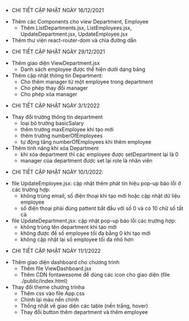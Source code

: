 -   CHI TIẾT CẬP NHẬT NGÀY 16/12/2021

*   Thêm các Components cho view Department, Employee
    -   Thêm ListDepartments.jsx, ListEmployees.jsx, UpdateDepartment.jsx, UpdateEmployee.jsx
*   Thêm thư viện react-router-dom và chia đường dẫn

-   CHI TIẾT CẬP NHẬT NGÀY 29/12/2021

*   Thêm giao diện ViewDepartment.jsx
    -   Danh sách employee được thể hiện dưới dạng bảng
*   Thêm cập nhật thông tin Department:
    -   Cho thêm manager từ một employee trong department
    -   Cho phép thay đổi manager
    -   Cho phép xóa manager

-   CHI TIẾT CẬP NHẬT NGÀY 3/1/2022

*   Thay đổi trường thông tin department
    -   loại bỏ trường basicSalary
    -   thêm trường maxEmployee khi tạo mới
    -   thêm trường numberOfEmployees
    -   tự động tăng numberOfEmployees khi thêm employee
*   Thêm tính năng khi xóa Department
    -   khi xóa department thì các employee được setDepartment lại là 0
    -   manager của department được set lại role là nhân viên

-   CHI TIẾT CẬP NHẬT NGÀY 10/1/2022:

*   file UpdateEmployee.jsx: cập nhật thêm phát tín hiệu pop-up báo lỗi ở các trường hợp:
    -   không trùng email, số điện thoại khi tạo mới hoặc cập nhật dữ liệu employee
    -   số điện thoại phải đúng pattent bắt đầu với số 0 và có 10 chữ số tất cả
*   file UpdateDepartment.jsx: cập nhật pop-up báo lỗi các trường hợp:
    -   không trùng tên department khi tạo mới
    -   không được để số employee tối đa bằng 0 khi tạo mới
    -   không cập nhật lại số employee tối đa nhỏ hơn

-   CHI TIẾT CẬP NHẬT NGÀY 11/1/2022

*   Thêm giao diện dashboard cho chương trình
    -   Thêm file ViewDashboard.jsx
    -   Thêm CDN fontawesome để dùng các icon cho giao diện (file ./public/index.html)
*   Thay đổi theme chương trìnha
    -   Thêm css vào file App.css
    -   Chỉnh lại màu nền chính
    -   Thống nhất về giao diện các table (nền trắng, hover)
    -   Thay đổi button thêm department và thêm employee
